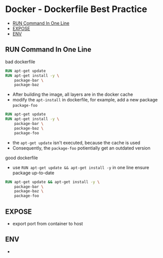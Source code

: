 # Docker - Dockerfile Best Practice

* [RUN Command In One Line](#run-command-in-one-line)
* [EXPOSE](#expose)
* [ENV](#env)

## RUN Command In One Line

bad dockerfile

```dockerfile
RUN apt-get update
RUN apt-get install -y \
    package-bar \
    package-baz
```

- After building the image, all layers are in the docker cache
- modify the `apt-install` in dockerfile, for example, add a new package `package-foo`

```dockerfile
RUN apt-get update 
RUN apt-get install -y \
    package-bar \
    package-baz \
    package-foo
```

- the `apt-get update` isn't executed, because the cache is used
- Consequently, the `package-foo` potientially get an outdated version

good dockerfile

- use `RUN apt-get update && apt-get install -y` in one line ensure package up-to-date

```dockerfile
RUN apt-get update && apt-get install -y \
    package-bar \
    package-baz \
    package-foo
```

## EXPOSE

- export port from container to host

## ENV

- 

